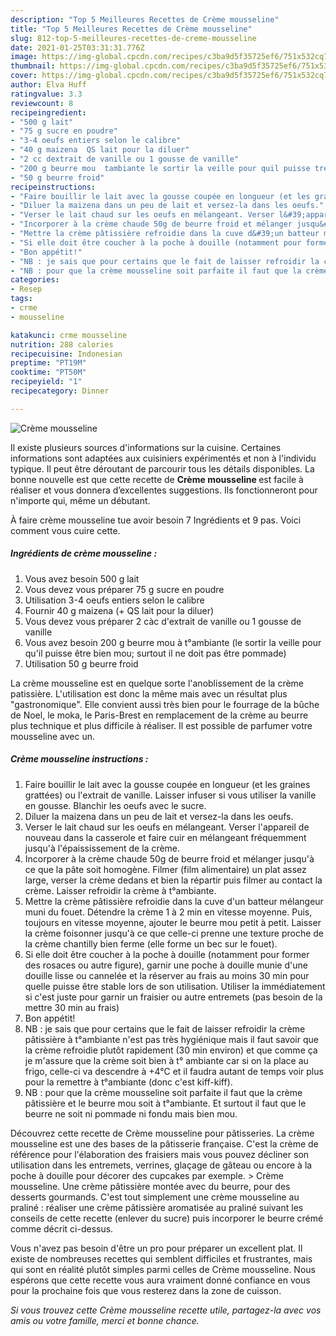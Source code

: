 ```yaml
---
description: "Top 5 Meilleures Recettes de Crème mousseline"
title: "Top 5 Meilleures Recettes de Crème mousseline"
slug: 812-top-5-meilleures-recettes-de-creme-mousseline
date: 2021-01-25T03:31:31.776Z
image: https://img-global.cpcdn.com/recipes/c3ba9d5f35725ef6/751x532cq70/creme-mousseline-photo-principale-de-la-recette.jpg
thumbnail: https://img-global.cpcdn.com/recipes/c3ba9d5f35725ef6/751x532cq70/creme-mousseline-photo-principale-de-la-recette.jpg
cover: https://img-global.cpcdn.com/recipes/c3ba9d5f35725ef6/751x532cq70/creme-mousseline-photo-principale-de-la-recette.jpg
author: Elva Huff
ratingvalue: 3.3
reviewcount: 8
recipeingredient:
- "500 g lait"
- "75 g sucre en poudre"
- "3-4 oeufs entiers selon le calibre"
- "40 g maizena  QS lait pour la diluer"
- "2 cc dextrait de vanille ou 1 gousse de vanille"
- "200 g beurre mou  tambiante le sortir la veille pour quil puisse tre bien mou surtout il ne doit pas tre pommade"
- "50 g beurre froid"
recipeinstructions:
- "Faire bouillir le lait avec la gousse coupée en longueur (et les graines grattées) ou l&#39;extrait de vanille. Laisser infuser si vous utiliser la vanille en gousse. Blanchir les oeufs avec le sucre."
- "Diluer la maizena dans un peu de lait et versez-la dans les oeufs."
- "Verser le lait chaud sur les oeufs en mélangeant. Verser l&#39;appareil de nouveau dans la casserole et faire cuir en mélangeant fréquemment jusqu&#39;à l&#39;épaississement de la crème."
- "Incorporer à la crème chaude 50g de beurre froid et mélanger jusqu&#39;à ce que la pâte soit homogène. Filmer (film alimentaire) un plat assez large, verser la crème dedans et bien la répartir puis filmer au contact la crème. Laisser refroidir la crème à t°ambiante."
- "Mettre la crème pâtissière refroidie dans la cuve d&#39;un batteur mélangeur muni du fouet. Détendre la crème 1 à 2 min en vitesse moyenne. Puis, toujours en vitesse moyenne, ajouter le beurre mou petit à petit. Laisser la crème foisonner jusqu&#39;à ce que celle-ci prenne une texture proche de la crème chantilly bien ferme (elle forme un bec sur le fouet)."
- "Si elle doit être coucher à la poche à douille (notamment pour former des rosaces ou autre figure), garnir une poche à douille munie d&#39;une douille lisse ou cannelée et la réserver au frais au moins 30 min pour quelle puisse être stable lors de son utilisation. Utiliser la immédiatement si c&#39;est juste pour garnir un fraisier ou autre entremets (pas besoin de la mettre 30 min au frais)"
- "Bon appétit!"
- "NB : je sais que pour certains que le fait de laisser refroidir la crème pâtissière à t°ambiante n&#39;est pas très hygiénique mais il faut savoir que la crème refroidie plutôt rapidement (30 min environ) et que comme ça je m&#39;assure que la crème soit bien à t° ambiante car si on la place au frigo, celle-ci va descendre à +4°C et il faudra autant de temps voir plus pour la remettre à t°ambiante (donc c&#39;est kiff-kiff)."
- "NB : pour que la crème mousseline soit parfaite il faut que la crème pâtissière et le beurre mou soit à t°ambiante. Et surtout il faut que le beurre ne soit ni pommade ni fondu mais bien mou."
categories:
- Resep
tags:
- crme
- mousseline

katakunci: crme mousseline 
nutrition: 288 calories
recipecuisine: Indonesian
preptime: "PT19M"
cooktime: "PT50M"
recipeyield: "1"
recipecategory: Dinner

---
```



![Crème mousseline](https://img-global.cpcdn.com/recipes/c3ba9d5f35725ef6/751x532cq70/creme-mousseline-photo-principale-de-la-recette.jpg)

Il existe plusieurs sources d'informations sur la cuisine. Certaines informations sont adaptées aux cuisiniers expérimentés et non à l'individu typique. Il peut être déroutant de parcourir tous les détails disponibles. La bonne nouvelle est que cette recette de <strong> Crème mousseline </strong> est facile à réaliser et vous donnera d’excellentes suggestions. Ils fonctionneront pour n'importe qui, même un débutant.

<!--inarticleads1-->

À faire crème mousseline tue avoir besoin 7 Ingrédients et 9 pas. Voici comment vous cuire cette.

##### Ingrédients de crème mousseline :

1. Vous avez besoin 500 g lait
1. Vous devez vous préparer 75 g sucre en poudre
1. Utilisation 3-4 oeufs entiers selon le calibre
1. Fournir 40 g maizena (+ QS lait pour la diluer)
1. Vous devez vous préparer 2 càc d&#39;extrait de vanille ou 1 gousse de vanille
1. Vous avez besoin 200 g beurre mou à t°ambiante (le sortir la veille pour qu&#39;il puisse être bien mou; surtout il ne doit pas être pommade)
1. Utilisation 50 g beurre froid


La crème mousseline est en quelque sorte l&#39;anoblissement de la crème patissière. L&#39;utilisation est donc la même mais avec un résultat plus &#34;gastronomique&#34;. Elle convient aussi très bien pour le fourrage de la bûche de Noel, le moka, le Paris-Brest en remplacement de la crème au beurre plus technique et plus difficile à réaliser. Il est possible de parfumer votre mousseline avec un. 

<!--inarticleads2-->

##### Crème mousseline instructions :

1. Faire bouillir le lait avec la gousse coupée en longueur (et les graines grattées) ou l&#39;extrait de vanille. Laisser infuser si vous utiliser la vanille en gousse. Blanchir les oeufs avec le sucre.
1. Diluer la maizena dans un peu de lait et versez-la dans les oeufs.
1. Verser le lait chaud sur les oeufs en mélangeant. Verser l&#39;appareil de nouveau dans la casserole et faire cuir en mélangeant fréquemment jusqu&#39;à l&#39;épaississement de la crème.
1. Incorporer à la crème chaude 50g de beurre froid et mélanger jusqu&#39;à ce que la pâte soit homogène. Filmer (film alimentaire) un plat assez large, verser la crème dedans et bien la répartir puis filmer au contact la crème. Laisser refroidir la crème à t°ambiante.
1. Mettre la crème pâtissière refroidie dans la cuve d&#39;un batteur mélangeur muni du fouet. Détendre la crème 1 à 2 min en vitesse moyenne. Puis, toujours en vitesse moyenne, ajouter le beurre mou petit à petit. Laisser la crème foisonner jusqu&#39;à ce que celle-ci prenne une texture proche de la crème chantilly bien ferme (elle forme un bec sur le fouet).
1. Si elle doit être coucher à la poche à douille (notamment pour former des rosaces ou autre figure), garnir une poche à douille munie d&#39;une douille lisse ou cannelée et la réserver au frais au moins 30 min pour quelle puisse être stable lors de son utilisation. Utiliser la immédiatement si c&#39;est juste pour garnir un fraisier ou autre entremets (pas besoin de la mettre 30 min au frais)
1. Bon appétit!
1. NB : je sais que pour certains que le fait de laisser refroidir la crème pâtissière à t°ambiante n&#39;est pas très hygiénique mais il faut savoir que la crème refroidie plutôt rapidement (30 min environ) et que comme ça je m&#39;assure que la crème soit bien à t° ambiante car si on la place au frigo, celle-ci va descendre à +4°C et il faudra autant de temps voir plus pour la remettre à t°ambiante (donc c&#39;est kiff-kiff).
1. NB : pour que la crème mousseline soit parfaite il faut que la crème pâtissière et le beurre mou soit à t°ambiante. Et surtout il faut que le beurre ne soit ni pommade ni fondu mais bien mou.


Découvrez cette recette de Crème mousseline pour pâtisseries. La crème mousseline est une des bases de la pâtisserie française. C&#39;est la crème de référence pour l&#39;élaboration des fraisiers mais vous pouvez décliner son utilisation dans les entremets, verrines, glaçage de gâteau ou encore à la poche à douille pour décorer des cupcakes par exemple. &gt; Crème mousseline. Une crème pâtissière montée avec du beurre, pour des desserts gourmands. C&#39;est tout simplement une crème mousseline au praliné : réaliser une crème pâtissière aromatisée au praliné suivant les conseils de cette recette (enlever du sucre) puis incorporer le beurre crémé comme décrit ci-dessus. 

<!--inarticleads1-->

<p>
Vous n'avez pas besoin d'être un pro pour préparer un excellent plat. Il existe de nombreuses recettes qui semblent difficiles et frustrantes, mais qui sont en réalité plutôt simples parmi celles de Crème mousseline. Nous espérons que cette recette vous aura vraiment donné confiance en vous pour la prochaine fois que vous resterez dans la zone de cuisson.
</p>

<p>
<i>Si vous trouvez cette Crème mousseline recette utile, partagez-la avec vos amis ou votre famille, merci et bonne chance.</i>
</p>
